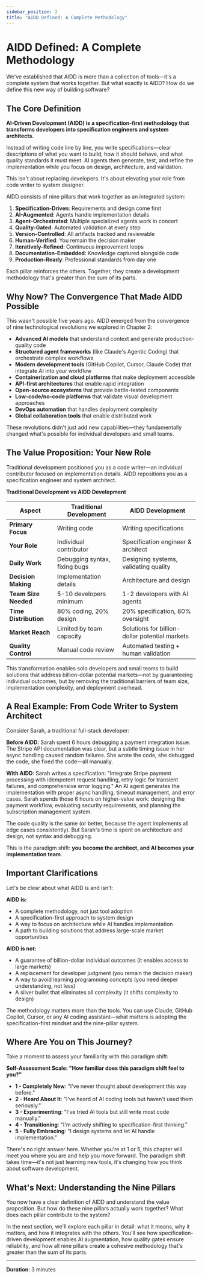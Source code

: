 ```yaml
---
sidebar_position: 2
title: "AIDD Defined: A Complete Methodology"
---
```


# AIDD Defined: A Complete Methodology

We've established that AIDD is more than a collection of tools—it's a complete system that works together. But what exactly is AIDD? How do we define this new way of building software?

## The Core Definition

**AI-Driven Development (AIDD) is a specification-first methodology that transforms developers into specification engineers and system architects.**

Instead of writing code line by line, you write specifications—clear descriptions of what you want to build, how it should behave, and what quality standards it must meet. AI agents then generate, test, and refine the implementation while you focus on design, architecture, and validation.

This isn't about replacing developers. It's about elevating your role from code writer to system designer.

AIDD consists of nine pillars that work together as an integrated system:

1. **Specification-Driven**: Requirements and design come first
2. **AI-Augmented**: Agents handle implementation details
3. **Agent-Orchestrated**: Multiple specialized agents work in concert
4. **Quality-Gated**: Automated validation at every step
5. **Version-Controlled**: All artifacts tracked and reviewable
6. **Human-Verified**: You remain the decision maker
7. **Iteratively-Refined**: Continuous improvement loops
8. **Documentation-Embedded**: Knowledge captured alongside code
9. **Production-Ready**: Professional standards from day one

Each pillar reinforces the others. Together, they create a development methodology that's greater than the sum of its parts.

## Why Now? The Convergence That Made AIDD Possible

This wasn't possible five years ago. AIDD emerged from the convergence of nine technological revolutions we explored in Chapter 2:

- **Advanced AI models** that understand context and generate production-quality code
- **Structured agent frameworks** (like Claude's Agentic Coding) that orchestrate complex workflows
- **Modern development tools** (GitHub Copilot, Cursor, Claude Code) that integrate AI into your workflow
- **Containerization and cloud platforms** that make deployment accessible
- **API-first architectures** that enable rapid integration
- **Open-source ecosystems** that provide battle-tested components
- **Low-code/no-code platforms** that validate visual development approaches
- **DevOps automation** that handles deployment complexity
- **Global collaboration tools** that enable distributed work

These revolutions didn't just add new capabilities—they fundamentally changed what's possible for individual developers and small teams.

## The Value Proposition: Your New Role

Traditional development positioned you as a code writer—an individual contributor focused on implementation details. AIDD repositions you as a specification engineer and system architect.

**Traditional Development vs AIDD Development**

| Aspect | Traditional Development | AIDD Development |
|--------|------------------------|------------------|
| **Primary Focus** | Writing code | Writing specifications |
| **Your Role** | Individual contributor | Specification engineer & architect |
| **Daily Work** | Debugging syntax, fixing bugs | Designing systems, validating quality |
| **Decision Making** | Implementation details | Architecture and design |
| **Team Size Needed** | 5-10 developers minimum | 1-2 developers with AI agents |
| **Time Distribution** | 80% coding, 20% design | 20% specification, 80% oversight |
| **Market Reach** | Limited by team capacity | Solutions for billion-dollar potential markets |
| **Quality Control** | Manual code review | Automated testing + human validation |

This transformation enables solo developers and small teams to build solutions that address billion-dollar potential markets—not by guaranteeing individual outcomes, but by removing the traditional barriers of team size, implementation complexity, and deployment overhead.

## A Real Example: From Code Writer to System Architect

Consider Sarah, a traditional full-stack developer:

**Before AIDD**: Sarah spent 6 hours debugging a payment integration issue. The Stripe API documentation was clear, but a subtle timing issue in her async handling caused random failures. She wrote the code, she debugged the code, she fixed the code—all manually.

**With AIDD**: Sarah writes a specification: "Integrate Stripe payment processing with idempotent request handling, retry logic for transient failures, and comprehensive error logging." An AI agent generates the implementation with proper async handling, timeout management, and error cases. Sarah spends those 6 hours on higher-value work: designing the payment workflow, evaluating security requirements, and planning the subscription management system.

The code quality is the same (or better, because the agent implements all edge cases consistently). But Sarah's time is spent on architecture and design, not syntax and debugging.

This is the paradigm shift: **you become the architect, and AI becomes your implementation team**.

## Important Clarifications

Let's be clear about what AIDD is and isn't:

**AIDD is:**
- A complete methodology, not just tool adoption
- A specification-first approach to system design
- A way to focus on architecture while AI handles implementation
- A path to building solutions that address large-scale market opportunities

**AIDD is not:**
- A guarantee of billion-dollar individual outcomes (it enables access to large markets)
- A replacement for developer judgment (you remain the decision maker)
- A way to avoid learning programming concepts (you need deeper understanding, not less)
- A silver bullet that eliminates all complexity (it shifts complexity to design)

The methodology matters more than the tools. You can use Claude, GitHub Copilot, Cursor, or any AI coding assistant—what matters is adopting the specification-first mindset and the nine-pillar system.

## Where Are You on This Journey?

Take a moment to assess your familiarity with this paradigm shift:

**Self-Assessment Scale: "How familiar does this paradigm shift feel to you?"**

- **1 - Completely New**: "I've never thought about development this way before."
- **2 - Heard About It**: "I've heard of AI coding tools but haven't used them seriously."
- **3 - Experimenting**: "I've tried AI tools but still write most code manually."
- **4 - Transitioning**: "I'm actively shifting to specification-first thinking."
- **5 - Fully Embracing**: "I design systems and let AI handle implementation."

There's no right answer here. Whether you're at 1 or 5, this chapter will meet you where you are and help you move forward. The paradigm shift takes time—it's not just learning new tools, it's changing how you think about software development.

## What's Next: Understanding the Nine Pillars

You now have a clear definition of AIDD and understand the value proposition. But how do these nine pillars actually work together? What does each pillar contribute to the system?

In the next section, we'll explore each pillar in detail: what it means, why it matters, and how it integrates with the others. You'll see how specification-driven development enables AI augmentation, how quality gates ensure reliability, and how all nine pillars create a cohesive methodology that's greater than the sum of its parts.

---

**Duration**: 3 minutes
